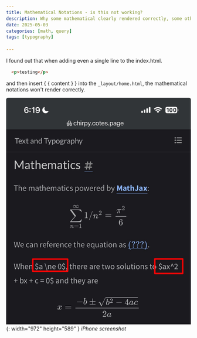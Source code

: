 ```yaml
---
title: Mathematical Notations - is this not working?
description: Why some mathematical clearly rendered correctly, some others just don't?
date: 2025-05-03
categories: [math, query]
tags: [typography]

---
```


I found out that when adding even a single line to the index.html. 

```html
  <p>testing</p>
```

and then insert { { content } } into the `_layout/home.html`, the mathematical notations won't render correctly.


![Screen shot](/assets/images/IMG_1761.jpeg){: width="972" height="589" }
_iPhone screenshot_
